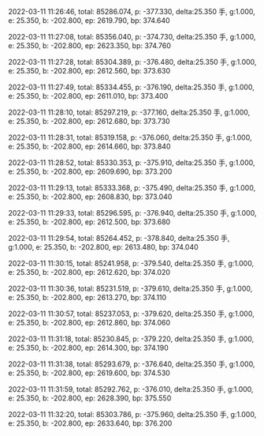 2022-03-11 11:26:46, total: 85286.074, p: -377.330, delta:25.350 手, g:1.000, e: 25.350, b: -202.800, ep: 2619.790, bp: 374.640

2022-03-11 11:27:08, total: 85356.040, p: -374.730, delta:25.350 手, g:1.000, e: 25.350, b: -202.800, ep: 2623.350, bp: 374.760

2022-03-11 11:27:28, total: 85304.389, p: -376.480, delta:25.350 手, g:1.000, e: 25.350, b: -202.800, ep: 2612.560, bp: 373.630

2022-03-11 11:27:49, total: 85334.455, p: -376.190, delta:25.350 手, g:1.000, e: 25.350, b: -202.800, ep: 2611.010, bp: 373.400

2022-03-11 11:28:10, total: 85297.219, p: -377.160, delta:25.350 手, g:1.000, e: 25.350, b: -202.800, ep: 2612.680, bp: 373.730

2022-03-11 11:28:31, total: 85319.158, p: -376.060, delta:25.350 手, g:1.000, e: 25.350, b: -202.800, ep: 2614.660, bp: 373.840

2022-03-11 11:28:52, total: 85330.353, p: -375.910, delta:25.350 手, g:1.000, e: 25.350, b: -202.800, ep: 2609.690, bp: 373.200

2022-03-11 11:29:13, total: 85333.368, p: -375.490, delta:25.350 手, g:1.000, e: 25.350, b: -202.800, ep: 2608.830, bp: 373.040

2022-03-11 11:29:33, total: 85296.595, p: -376.940, delta:25.350 手, g:1.000, e: 25.350, b: -202.800, ep: 2612.500, bp: 373.680

2022-03-11 11:29:54, total: 85264.452, p: -378.840, delta:25.350 手, g:1.000, e: 25.350, b: -202.800, ep: 2613.480, bp: 374.040

2022-03-11 11:30:15, total: 85241.958, p: -379.540, delta:25.350 手, g:1.000, e: 25.350, b: -202.800, ep: 2612.620, bp: 374.020

2022-03-11 11:30:36, total: 85231.519, p: -379.610, delta:25.350 手, g:1.000, e: 25.350, b: -202.800, ep: 2613.270, bp: 374.110

2022-03-11 11:30:57, total: 85237.053, p: -379.620, delta:25.350 手, g:1.000, e: 25.350, b: -202.800, ep: 2612.860, bp: 374.060

2022-03-11 11:31:18, total: 85230.845, p: -379.220, delta:25.350 手, g:1.000, e: 25.350, b: -202.800, ep: 2614.300, bp: 374.190

2022-03-11 11:31:38, total: 85293.679, p: -376.640, delta:25.350 手, g:1.000, e: 25.350, b: -202.800, ep: 2619.600, bp: 374.530

2022-03-11 11:31:59, total: 85292.762, p: -376.010, delta:25.350 手, g:1.000, e: 25.350, b: -202.800, ep: 2628.390, bp: 375.550

2022-03-11 11:32:20, total: 85303.786, p: -375.960, delta:25.350 手, g:1.000, e: 25.350, b: -202.800, ep: 2633.640, bp: 376.200